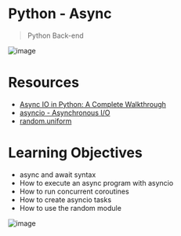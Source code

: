# Python - Async

> Python
> Back-end

 ![image](https://github.com/RichardMiruka/alx-backend-python/assets/105627752/721e942f-1121-46b3-92ab-b529028ef689)


# Resources 
* [Async IO in Python: A Complete Walkthrough](https://intranet.alxswe.com/rltoken/zYkXScziW1D5rNdNEvObjQ)
* [asyncio - Asynchronous I/O](https://intranet.alxswe.com/rltoken/aZUO4GiWHbPIrVBIwptFAw)
* [random.uniform](https://intranet.alxswe.com/rltoken/72mVf1s8rx2ih_U2WjBmaA)

# Learning Objectives
* async and await syntax
* How to execute an async program with asyncio
* How to run concurrent coroutines
* How to create asyncio tasks
* How to use the random module

 ![image](https://github.com/RichardMiruka/alx-backend-python/assets/105627752/7f141479-fde1-4129-aae1-857f45ddb496)
